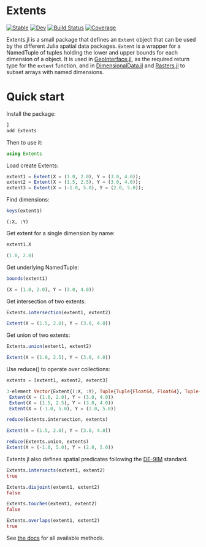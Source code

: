 # Extents

[![Stable](https://img.shields.io/badge/docs-stable-blue.svg)](https://rafaqz.github.io/Extents.jl/stable)
[![Dev](https://img.shields.io/badge/docs-dev-blue.svg)](https://rafaqz.github.io/Extents.jl/dev)
[![Build Status](https://github.com/rafaqz/Extents.jl/actions/workflows/CI.yml/badge.svg?branch=main)](https://github.com/rafaqz/Extents.jl/actions/workflows/CI.yml?query=branch%3Amain)
[![Coverage](https://codecov.io/gh/rafaqz/Extents.jl/branch/main/graph/badge.svg)](https://codecov.io/gh/rafaqz/Extents.jl)

Extents.jl is a small package that defines an `Extent` object that can be used by the
different Julia spatial data packages. `Extent` is a wrapper for a NamedTuple of tuples
holding the lower and upper bounds for each dimension of a object. It is used in
[GeoInterface.jl](https://github.com/JuliaGeo/GeoInterface.jl/), as the required return type
for the `extent` function, and in [DimensionalData.jl](https://github.com/rafaqz/DimensionalData.jl)
and [Rasters.jl](https://github.com/rafaqz/Rasters.jl) to subset arrays with named dimensions.

# Quick start

Install the package:
```julia
]
add Extents
```

Then to use it:
```julia
using Extents
```

Load create Extents:
```julia
extent1 = Extent(X = (1.0, 2.0), Y = (3.0, 4.0));
extent2 = Extent(X = (1.5, 2.5), Y = (3.0, 4.0));
extent3 = Extent(X = (-1.0, 5.0), Y = (2.0, 5.0));
```

Find dimensions:
```julia
keys(extent1)
```
```
(:X, :Y)
```

Get extent for a single dimension by name:
```julia
extent1.X
```
```julia
(1.0, 2.0)
```

Get underlying NamedTuple:
```julia
bounds(extent1)
```
```julia
(X = (1.0, 2.0), Y = (3.0, 4.0))
```

Get intersection of two extents:
```julia
Extents.intersection(extent1, extent2)
```
```julia
Extent(X = (1.5, 2.0), Y = (3.0, 4.0))
```

Get union of two extents:
```julia
Extents.union(extent1, extent2)
```
```julia
Extent(X = (1.0, 2.5), Y = (3.0, 4.0))
```

Use reduce() to operate over collections:
```julia
extents = [extent1, extent2, extent3]
```
```julia
3-element Vector{Extent{(:X, :Y), Tuple{Tuple{Float64, Float64}, Tuple{Float64, Float64}}}}:
 Extent(X = (1.0, 2.0), Y = (3.0, 4.0))
 Extent(X = (1.5, 2.5), Y = (3.0, 4.0))
 Extent(X = (-1.0, 5.0), Y = (2.0, 5.0))
```
```julia
reduce(Extents.intersection, extents)
```
```julia
Extent(X = (1.5, 2.0), Y = (3.0, 4.0))
```
```julia
reduce(Extents.union, extents)
Extent(X = (-1.0, 5.0), Y = (2.0, 5.0))
```

Extents.jl also defines spatial predicates following the [DE-9IM](https://en.wikipedia.org/wiki/DE-9IM) standard.

```julia
Extents.intersects(extent1, extent2)
true

Extents.disjoint(extent1, extent2)
false

Extents.touches(extent1, extent2)
false

Extents.overlaps(extent1, extent2)
true
```

See [the docs](https://rafaqz.github.io/Extents.jl/stable) for all available methods.